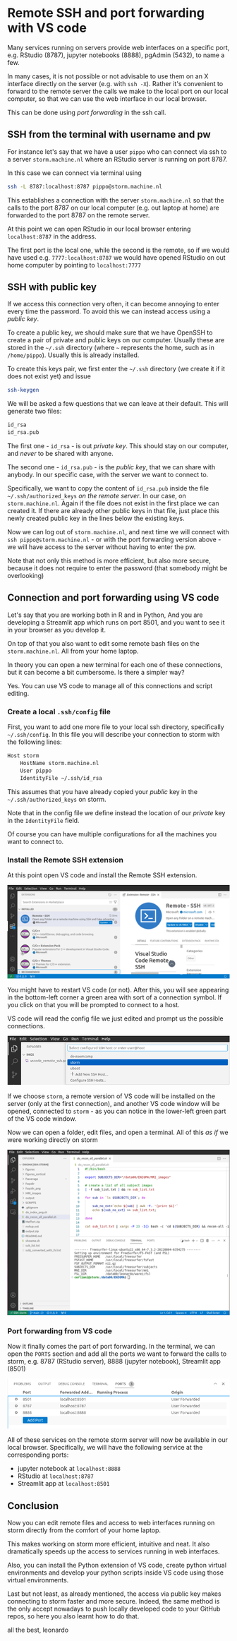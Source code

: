 # Remote SSH and port forwarding with VS code

Many services running on servers provide web interfaces on a specific port, e.g. RStudio (8787), jupyter notebooks (8888), pgAdmin (5432), to name a few.

In many cases, it is not possible or not advisable to use them on an X interface directly on the server (e.g. with `ssh -X`). Rather it's convenient to forward to the remote server the calls we make to the local port on our local computer, so that we can use the web interface in our local browser.

This can be done using _port forwarding_ in the ssh call.

## SSH from the terminal with username and pw
For instance let's say that we have a user `pippo` who can connect via ssh to a server `storm.machine.nl` where an RStudio server is running on port 8787.

In this case we can connect via terminal using

```bash
ssh -L 8787:localhost:8787 pippo@storm.machine.nl
```

This establishes a connection with the server `storm.machine.nl` so that the calls to the port 8787 on our local computer (e.g. out laptop at home) are forwarded to the port 8787 on the remote server.

At this point we can open RStudio in our local browser entering `localhost:8787` in the address.

The first port is the local one, while the second is the remote, so if we would have used e.g. `7777:localhost:8787` we would have opened RStudio on out home computer by pointing to `localhost:7777`

## SSH with public key
If we access this connection very often, it can become annoying to enter every time the password. To avoid this we can instead access using a _public key_.

To create a public key, we should make sure that we have OpenSSH to create a pair of private and public keys on our computer. Usually these are stored in the `~/.ssh` directory (where `~` represents the home, such as in `/home/pippo`). Usually this is already installed.

To create this keys pair, we first enter the `~/.ssh` directory (we create it if it does not exist yet) and issue

```bash
ssh-keygen
```

We will be asked a few questions that we can leave at their default. This will generate two files:

```bash
id_rsa
id_rsa.pub
```

The first one - `id_rsa` - is out _private key_. This should stay on our computer, and _never_ to be shared with anyone.

The second one - `id_rsa.pub` - is the _public key_, that we can share with anybody. In our specific case, with the server we want to connect to.

Specifically, we want to copy the content of `id_rsa.pub` inside the file `~/.ssh/authorized_keys` _on the remote server_. In our case, on `storm.machine.nl`. Again if the file does not exist in the first place we can created it. If there are already other public keys in that file, just place this newly created public key in the lines below the existing keys.

Now we can log out of `storm.machine.nl`, and next time we will connect with `ssh pippo@storm.machine.nl` - or with the port forwarding version above - we will have access to the server without having to enter the pw.

Note that not only this method is more efficient, but also more secure, because it does not require to enter the password (that somebody might be overlooking)


## Connection and port forwarding using VS code
Let's say that you are working both in R and in Python, And you are developing a Streamlit app which runs on port 8501, and you want to see it in your browser as you develop it.

On top of that you also want to edit some remote bash files on the `storm.machine.nl`. All from your home laptop.

In theory you can open a new terminal for each one of these connections, but it can become a bit cumbersome. Is there a simpler way?

Yes. You can use VS code to manage all of this connections and script editing.


### Create a local `.ssh/config` file
First, you want to add one more file to your local ssh directory, specifically `~/.ssh/config`. In this file you will describe your connection to storm with the following lines:

```bash
Host storm
	HostName storm.machine.nl
	User pippo
	IdentityFile ~/.ssh/id_rsa
```
This assumes that you have already copied your _public_ key in the `~/.ssh/authorized_keys` on storm.

Note that in the config file we define instead the location of our _private_ key in the `IdentityFile` field.

Of course you can have multiple configurations for all the machines you want to connect to.

### Install the Remote SSH extension
At this point open VS code and install the Remote SSH extension.

![](imgs/vscode_remote_ssh.png)

You might have to restart VS code (or not). After this, you will see appearing in the bottom-left corner a green area with sort of a connection symbol. If you click on that you will be prompted to connect to a host.

VS code will read the config file we just edited and prompt us the possible connections.

![](imgs/vscode_connect_to_host.png)

If we choose `storm`, a remote version of VS code will be installed on the server (only at the first connection), and another VS code window will be opened, connected to `storm` - as you can notice in the lower-left green part of the VS code window.

Now we can open a folder, edit files, and open a terminal. All of this _as if_ we were working directly on storm

![](imgs/storm_connection.png)

### Port forwarding from VS code
Now it finally comes the part of port forwarding. In the terminal, we can open the `PORTS` section and add all the ports we want to forward the calls to storm, e.g. 8787 (RStudio server), 8888 (jupyter notebook), Streamlit app (8501)

![](imgs/vscode_port_fwarding.png)

All of these services on the remote storm server will now be available in our local browser. Specifically, we will have the following service at the corresponding ports:

- jupyter notebook at `localhost:8888`
- RStudio at `localhost:8787`
- Streamlit app at `localhost:8501`


## Conclusion
Now you can edit remote files and access to web interfaces running on storm directly from the comfort of your home laptop.

This makes working on storm more efficient, intuitive and neat. It also dramatically speeds up the access to services running in web interfaces.

Also, you can install the Python extension of VS code, create python virtual environments and develop your python scripts inside VS code using those virtual environments.

Last but not least, as already mentioned, the access via public key makes connecting to storm faster and more secure. Indeed, the same method is the only accept nowadays to push locally developed code to your GitHub repos, so here you also learnt how to do that.

all the best,
leonardo
